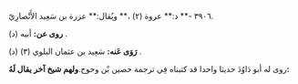٣٩٠٦ -** د:** عروة (٢) ،** ويُقال:** عزرة بن سَعِيد الأَنْصارِيّ.

**روى عن:** أبيه (د) .

**رَوَى عَنه:** سَعِيد بن عثمان البلوي (٣) (د) .

روى له أبو دَاوُدَ حديثا واحدا قد كتبناه فِي ترجمة حصين بْن وحوح.**ولهم شيخ آخر يقال لَهُ:**